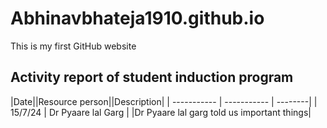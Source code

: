 # Abhinavbhateja1910.github.io
This is my first GitHub website 
## Activity report of student induction program ##
|Date||Resource person||Description|
| ----------- | ----------- | --------|
| 15/7/24 | Dr Pyaare lal Garg | |Dr Pyaare lal garg told us important things|
